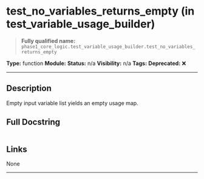 # test_no_variables_returns_empty (in test_variable_usage_builder)
> **Fully qualified name:** `phase1_core_logic.test_variable_usage_builder.test_no_variables_returns_empty`

**Type:** function
**Module:** 
**Status:** n/a
**Visibility:** n/a
**Tags:** 
**Deprecated:** ❌

---

## Description
Empty input variable list yields an empty usage map.

## Full Docstring
```

```

## Links
None

---
